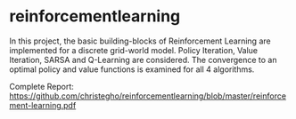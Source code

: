 # reinforcementlearning

In this project, the basic building-blocks of Reinforcement Learning are implemented for a discrete grid-world
model. Policy Iteration, Value Iteration, SARSA and Q-Learning are considered. The convergence to an optimal
policy and value functions is examined for all 4 algorithms.

Complete Report: https://github.com/christegho/reinforcementlearning/blob/master/reinforcement-learning.pdf
